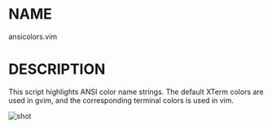 # NAME

  ansicolors.vim

# DESCRIPTION

This script highlights ANSI color name strings. The default XTerm colors
are used in gvim, and the corresponding terminal colors is used in vim.

![shot][0]


  [0]: http://devel.japh.se/vim-ansicolors/vim-ansicolors.png
